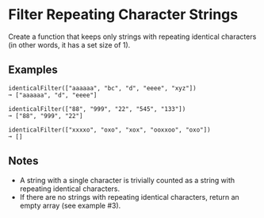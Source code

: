 # Filter Repeating Character Strings

Create a function that keeps only strings with repeating identical characters (in other words, it has a set size of 1).

## Examples
```text
identicalFilter(["aaaaaa", "bc", "d", "eeee", "xyz"]) 
➞ ["aaaaaa", "d", "eeee"]

identicalFilter(["88", "999", "22", "545", "133"]) 
➞ ["88", "999", "22"]

identicalFilter(["xxxxo", "oxo", "xox", "ooxxoo", "oxo"]) 
➞ []
```

## Notes
- A string with a single character is trivially counted as a string with repeating identical characters.
- If there are no strings with repeating identical characters, return an empty array (see example #3).